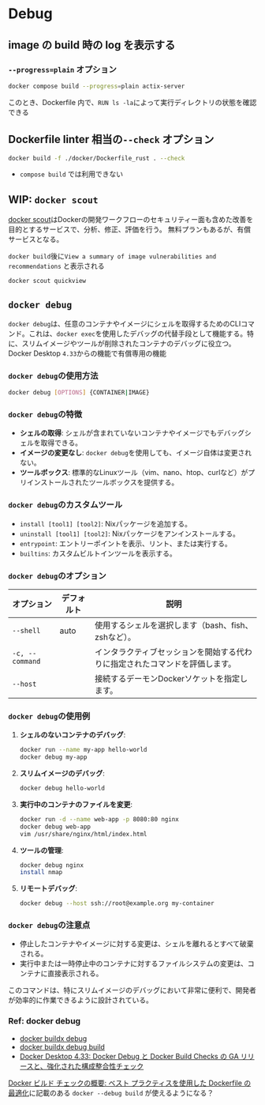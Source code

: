 # Debug

## image の build 時の log を表示する

### `--progress=plain` オプション

```sh
docker compose build --progress=plain actix-server
```

このとき、Dockerfile 内で、`RUN ls -la`によって実行ディレクトリの状態を確認できる

## Dockerfile linter 相当の`--check` オプション

```sh
docker build -f ./docker/Dockerfile_rust . --check
```

- `compose build` では利用できない

## WIP: `docker scout`

[docker scout](https://www.docker.com/ja-jp/products/docker-scout/)はDockerの開発ワークフローのセキュリティー面も含めた改善を目的とするサービスで、分析、修正、評価を行う。
無料プランもあるが、有償サービスとなる。

`docker build`後に`View a summary of image vulnerabilities and recommendations` と表示される

```sh
docker scout quickview
```

## `docker debug`

`docker debug`は、任意のコンテナやイメージにシェルを取得するためのCLIコマンド。これは、`docker exec`を使用したデバッグの代替手段として機能する。特に、スリムイメージやツールが削除されたコンテナのデバッグに役立つ。Docker Desktop `4.33`からの機能で有償専用の機能

### `docker debug`の使用方法

```sh
docker debug [OPTIONS] {CONTAINER|IMAGE}
```

### `docker debug`の特徴

- **シェルの取得**: シェルが含まれていないコンテナやイメージでもデバッグシェルを取得できる。
- **イメージの変更なし**: `docker debug`を使用しても、イメージ自体は変更されない。
- **ツールボックス**: 標準的なLinuxツール（vim、nano、htop、curlなど）がプリインストールされたツールボックスを提供する。

### `docker debug`のカスタムツール

- `install [tool1] [tool2]`: Nixパッケージを追加する。
- `uninstall [tool1] [tool2]`: Nixパッケージをアンインストールする。
- `entrypoint`: エントリーポイントを表示、リント、または実行する。
- `builtins`: カスタムビルトインツールを表示する。

### `docker debug`のオプション

| オプション      | デフォルト | 説明                                                                         |
| --------------- | ---------- | ---------------------------------------------------------------------------- |
| `--shell`       | auto       | 使用するシェルを選択します（bash、fish、zshなど）。                          |
| `-c, --command` |            | インタラクティブセッションを開始する代わりに指定されたコマンドを評価します。 |
| `--host`        |            | 接続するデーモンDockerソケットを指定します。                                 |

### `docker debug`の使用例

1. **シェルのないコンテナのデバッグ**:

   ```bash
   docker run --name my-app hello-world
   docker debug my-app
   ```

2. **スリムイメージのデバッグ**:

   ```bash
   docker debug hello-world
   ```

3. **実行中のコンテナのファイルを変更**:

   ```bash
   docker run -d --name web-app -p 8080:80 nginx
   docker debug web-app
   vim /usr/share/nginx/html/index.html
   ```

4. **ツールの管理**:

   ```bash
   docker debug nginx
   install nmap
   ```

5. **リモートデバッグ**:

   ```bash
   docker debug --host ssh://root@example.org my-container
   ```

### `docker debug`の注意点

- 停止したコンテナやイメージに対する変更は、シェルを離れるとすべて破棄される。
- 実行中または一時停止中のコンテナに対するファイルシステムの変更は、コンテナに直接表示される。

このコマンドは、特にスリムイメージのデバッグにおいて非常に便利で、開発者が効率的に作業できるように設計されている。

### Ref: docker debug

- [docker buildx debug](https://docs.docker.com/reference/cli/docker/buildx/debug/)
- [docker buildx debug build](https://docs.docker.com/reference/cli/docker/buildx/debug/build/)
- [Docker Desktop 4.33: Docker Debug と Docker Build Checks の GA リリースと、強化された構成整合性チェック](https://www.docker.com/ja-jp/blog/docker-desktop-4-33/)

[Docker ビルド チェックの概要: ベスト プラクティスを使用した Dockerfile の最適化](https://www.docker.com/ja-jp/blog/introducing-docker-build-checks/)に記載のある `docker --debug build` が使えるようになる？
